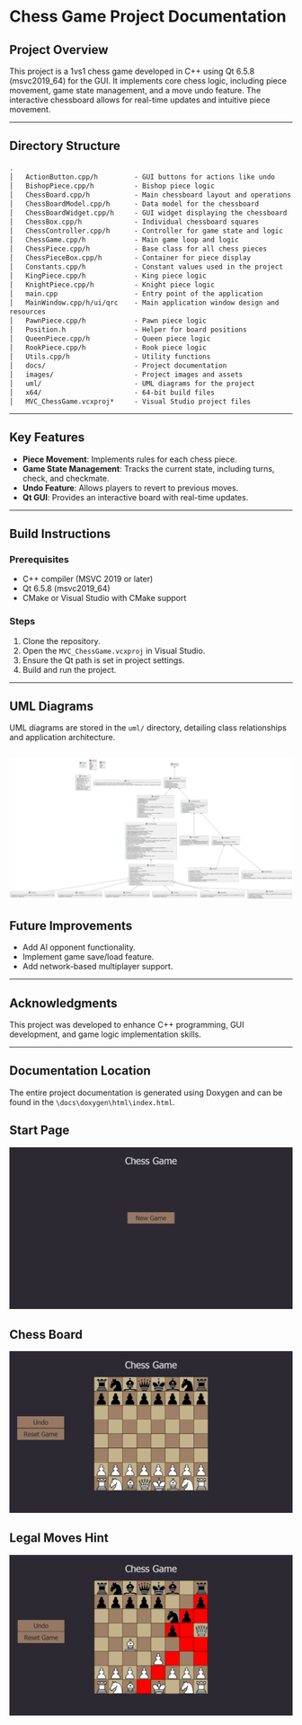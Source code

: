 ﻿# Chess Game Project Documentation

## Project Overview
This project is a 1vs1 chess game developed in C++ using Qt 6.5.8 (msvc2019_64) for the GUI. It implements core chess logic, including piece movement, game state management, and a move undo feature. The interactive chessboard allows for real-time updates and intuitive piece movement.

---

## Directory Structure

```
.
│   ActionButton.cpp/h         - GUI buttons for actions like undo
│   BishopPiece.cpp/h          - Bishop piece logic
│   ChessBoard.cpp/h           - Main chessboard layout and operations
│   ChessBoardModel.cpp/h      - Data model for the chessboard
│   ChessBoardWidget.cpp/h     - GUI widget displaying the chessboard
│   ChessBox.cpp/h             - Individual chessboard squares
│   ChessController.cpp/h      - Controller for game state and logic
│   ChessGame.cpp/h            - Main game loop and logic
│   ChessPiece.cpp/h           - Base class for all chess pieces
│   ChessPieceBox.cpp/h        - Container for piece display
│   Constants.cpp/h            - Constant values used in the project
│   KingPiece.cpp/h            - King piece logic
│   KnightPiece.cpp/h          - Knight piece logic
│   main.cpp                   - Entry point of the application
│   MainWindow.cpp/h/ui/qrc    - Main application window design and resources
│   PawnPiece.cpp/h            - Pawn piece logic
│   Position.h                 - Helper for board positions
│   QueenPiece.cpp/h           - Queen piece logic
│   RookPiece.cpp/h            - Rook piece logic
│   Utils.cpp/h                - Utility functions
│   docs/                      - Project documentation
│   images/                    - Project images and assets
│   uml/                       - UML diagrams for the project
│   x64/                       - 64-bit build files
│   MVC_ChessGame.vcxproj*     - Visual Studio project files
```

---

## Key Features
- **Piece Movement**: Implements rules for each chess piece.
- **Game State Management**: Tracks the current state, including turns, check, and checkmate.
- **Undo Feature**: Allows players to revert to previous moves.
- **Qt GUI**: Provides an interactive board with real-time updates.

---

## Build Instructions

### Prerequisites
- C++ compiler (MSVC 2019 or later)
- Qt 6.5.8 (msvc2019_64)
- CMake or Visual Studio with CMake support

### Steps
1. Clone the repository.
2. Open the `MVC_ChessGame.vcxproj` in Visual Studio.
3. Ensure the Qt path is set in project settings.
4. Build and run the project.

---

## UML Diagrams
UML diagrams are stored in the `uml/` directory, detailing class relationships and application architecture.

![uml](../uml/uml.png)
---

## Future Improvements
- Add AI opponent functionality.
- Implement game save/load feature.
- Add network-based multiplayer support.

---

## Acknowledgments
This project was developed to enhance C++ programming, GUI development, and game logic implementation skills.

---

## Documentation Location
The entire project documentation is generated using Doxygen and can be found in the `\docs\doxygen\html\index.html`.


## Start Page
![startpage](./images/startpage.png)

## Chess Board
![board](./images/board.png)

## Legal Moves Hint
![legalmoves](./images/lagalmoves.png)